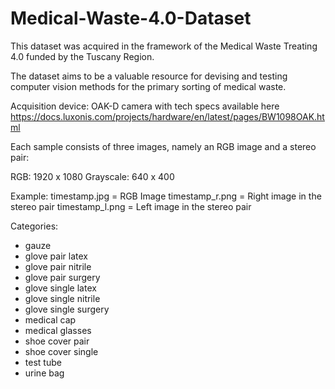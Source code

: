 # Medical-Waste-4.0-Dataset
This dataset was acquired in the framework of the Medical Waste Treating 4.0 funded by the Tuscany Region.

The dataset aims to be a valuable resource for devising and testing computer vision methods for the primary sorting of medical waste.

Acquisition device: OAK-D camera with tech specs available here https://docs.luxonis.com/projects/hardware/en/latest/pages/BW1098OAK.html

Each sample consists of three images, namely an RGB image and a stereo pair:

RGB: 1920 x 1080
Grayscale: 640 x 400 

Example:
timestamp.jpg = RGB Image
timestamp_r.png = Right image in the stereo pair
timestamp_l.png = Left image in the stereo pair


Categories:
- gauze
- glove pair latex
- glove pair nitrile
- glove pair surgery
- glove single latex
- glove single nitrile
- glove single surgery
- medical cap
- medical glasses
- shoe cover pair
- shoe cover single
- test tube
- urine bag
